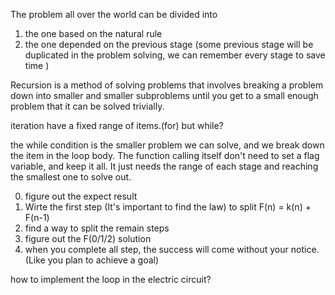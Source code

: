 The problem all over the world can be divided into
1. the one based on the natural rule
2. the one depended on the previous stage (some previous stage will be duplicated in the problem solving, we can remember every stage to save time )

Recursion is a method of solving problems that involves breaking a problem down into smaller and smaller subproblems until you get to a small enough problem that it can be solved trivially.

iteration have a fixed range of items.(for)
but while?

the while condition is the smaller problem we can solve, and we break down the item in the loop body.
The function calling itself don't need to set a flag variable, and keep it all. It just needs the range of each stage and reaching the smallest one to solve out.

0. figure out the expect result
1. Wirte the first step (It's important to find the law) to split
F(n) = k(n) + F(n-1) 
2. find a way to split the remain steps
3. figure out the F(0/1/2) solution
4. when you complete all step, the success will come without your notice. (Like you plan to achieve a goal)

how to implement the loop in the electric circuit?